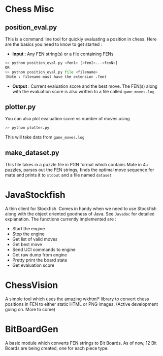 Chess Misc
==========
position_eval.py
----------------
This is a command line tool for quickly evaluating a position in chess.
Here are the basics you need to know to get started :
* **Input** : Any FEN string(s) or a file containing FENs

```python
>> python position_eval.py <fen1> [<fen2>...<fenN>]
OR
>> python position_eval.py file <filename>
(Note : filename must have the extension .fen)
``` 
* **Output** : Current evaluation score and the best move. The FEN(s) along with the evaluation score is also written to a file called `game_moves.log`

plotter.py
----------
You can also plot evaluation score vs number of moves using
```python
>> python plotter.py
```
This will take data from `game_moves.log`

make_dataset.py
---------------
This file takes in a puzzle file in PGN format which contains Mate in 4+ puzzles, parses out the FEN strings, finds the optimal move sequence for mate and prints it to `stdout` and a file named `dataset`

JavaStockfish
=============
A thin client for Stockfish. Comes in handy when we need to use Stockfish along with the object oriented goodness of Java. See `Javadoc` for detailed explanation. The functions currently implemented are :
* Start the engine
* Stop the engine
* Get list of valid moves
* Get best move
* Send UCI commands to engine
* Get raw dump from engine
* Pretty print the board state
* Get evaluation score

ChessVision
===========
A simple tool which uses the amazing wkhtml* library to convert chess positions in FEN to either static HTML or PNG images. (Active development going on. More to come)

BitBoardGen
===========
A basic module which converts FEN strings to Bit Boards. As of now, 12 Bit Boards are being created, one for each piece type.
